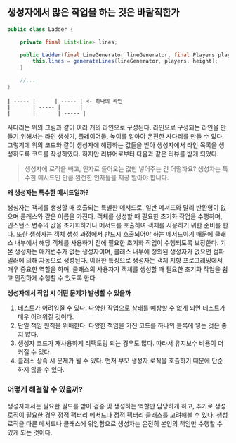 ## 생성자에서 많은 작업을 하는 것은 바람직한가

```java
public class Ladder {

    private final List<Line> lines;

    public Ladder(final LineGenerator lineGenerator, final Players players, final Height height) {
        this.lines = generateLines(lineGenerator, players, height);
    }

    //...
}
```

```text
| ----- |      | ----- | <- 하나의 라인
|       | ----- |      |
|       |       | ----- |
```

사다리는 위의 그림과 같이 여러 개의 라인으로 구성된다. 라인으로 구성되는 라인을 만들기 위해서는 라인 생성기, 플레이어들, 높이를 알아야 온전한 사다리를 만들 수 있다. 그렇기에 위의 코드와 같이 생성자에 해당하는
값들을 받아 생성자에서 라인 목록을 생성하도록 코드를 작성하였다. 하지만 리뷰어로부터 다음과 같은 리뷰를 받게 되었다.

> 생성자에 로직을 빼고, 인자로 들어오는 값만 넣어주는 건 어떨까요? 생성자는 특수한 메서드인 만큼 완전한 인자들을 제공 받아야 합니다.

**왜 생성자는 특수한 메서드일까?**

생성자는 객체를 생성할 때 호출되는 특별한 메서드로, 일반 메서드와 달리 반환형이 없으며 클래스와 같은 이름을 가진다. 객체를 생성할 때 필요한 초기화 작업을 수행하며, 인스턴스 변수의 값을 초기화하거나 메서드를
호출하여 객체를 사용하기 위한 준비를 한다. 또한 생성자는 객체 생성 과정에서 반드시 호출되어야 하는 메서드이기 때문에 클래스 내부에서 해당 객체를 사용하기 전에 필요한 초기화 작업이 수행되도록 보장한다. 기본
생성자는 매개변수가 없는 생성자이며, 클래스 내부에 정의된 생성자가 없으면 컴파일러에 의해 자동으로 생성된다. 이러한 특징으로 생성자는 객체 지향 프로그래밍에서 매우 중요한 역할을 하며, 클래스의 사용자가 객체를
생성할 때 필요한 초기화 작업을 쉽고 안전하게 수행할 수 있도록 한다.

**생성자에서 작업 시 어떤 문제가 발생할 수 있을까**

1. 테스트가 어려워질 수 있다. 다양한 작업으로 상태를 예상할 수 없게 되면 테스트가 매우 어려워질 것이다.
2. 단일 책임 원칙을 위배한다. 다양한 책임을 가진 코드를 하나의 블록에 넣는 것은 좋지 않다.
3. 생성자 코드가 재사용하게 리팩토링 되는 경우도 많다. 따라서 유지보수 비용이 더 커질 수 있다.
4. 클래스 상속 시 문제가 될 수 있다. 먼저 부모 생성자 로직을 호출하기 때문에 단순하지 않을 수 있다.

### 어떻게 해결할 수 있을까?

생성자에서는 필요한 필드를 받아 검증 및 생성하는 역할만 담당하게 하고, 추가로 생성 로직이 필요한 경우 정적 팩터리 메서드나 정적 팩터리 클래스를 고려해볼 수 있다. 생성 로직을 다른 메서드나 클래스에
위임함으로 생성자는 온전히 본인의 책임만 수행할 수 있게 되는 것이다.
